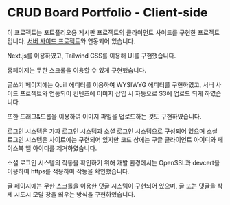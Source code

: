# CRUD Board Portfolio - Client-side

이 프로젝트는 포트폴리오용 게시판 프로젝트의 클라이언트 사이드를 구현한 프로젝트입니다.
[서버 사이드 프로젝트](https://github.com/Kang-Jh/CRUD-board-server-side-portfolio-KR)와 연동되어 있습니다.

Next.js를 이용하였고, Tailwind CSS를 이용해 UI를 구현했습니다.

홈페이지는 무한 스크롤을 이용할 수 있게 구현했습니다.

글쓰기 페이지에는 Quill 에디터를 이용하여 WYSIWYG 에디터를 구현하였고, 서버 사이드 프로젝트와 연동되어 컨텐츠에 이미지 삽입 시 자동으로 S3에 업로드 되게 하였습니다.

또한 드래그&드롭을 이용하여 이미지 파일을 업로드하는 것도 구현하였습니다.

로그인 시스템은 가짜 로그인 시스템과 소셜 로그인 시스템으로 구성되어 있으며
소셜 로그인 시스템은 사이트에는 구현되어 있지만 코드 상에는 구글 클라이언트 아이디와 페이스북 앱 아이디를 제거하였습니다.

소셜 로그인 시스템의 작동을 확인하기 위해 개발 환경에서는 OpenSSL과 devcert을 이용하여 https를 적용하여 작동을 확인했습니다.

글 페이지에는 무한 스크롤을 이용한 댓글 시스템이 구현되어 있으며, 글 또는 댓글을 삭제 시도시 모달 창을 띄우는 방식을 구현하였습니다.
